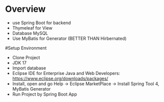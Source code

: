 # Overview
 - use Spring Boot for backend 
 - Thymeleaf for View 
 - Database MySQL 
 - Use MyBatis for Generator (BETTER THAN Hirbernated)

#Setup Environment
 - Clone Project
 - JDK 17
 - Import database
 - Eclipse IDE for Enterprise Java and Web Developers: https://www.eclipse.org/downloads/packages/
 - Install, open and go Help -> Eclipse MarketPlace -> Install Spring Tool 4, MyBatis Generator
 - Run Project by Spring Boot App

